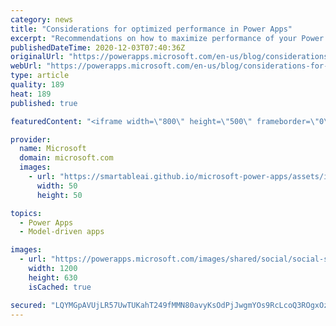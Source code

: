 ```yaml
---
category: news
title: "Considerations for optimized performance in Power Apps"
excerpt: "Recommendations on how to maximize performance of your Power Apps "
publishedDateTime: 2020-12-03T07:40:36Z
originalUrl: "https://powerapps.microsoft.com/en-us/blog/considerations-for-optimized-performance-in-power-apps/"
webUrl: "https://powerapps.microsoft.com/en-us/blog/considerations-for-optimized-performance-in-power-apps/"
type: article
quality: 189
heat: 189
published: true

featuredContent: "<iframe width=\"800\" height=\"500\" frameborder=\"0\" src=\"https://www.youtube.com/embed/jcKoqC9Vfmo\" allow=\"accelerometer; autoplay; encrypted-media; gyroscope; picture-in-picture\" allowfullscreen></iframe>"

provider:
  name: Microsoft
  domain: microsoft.com
  images:
    - url: "https://smartableai.github.io/microsoft-power-apps/assets/images/organizations/microsoft.com-50x50.jpg"
      width: 50
      height: 50

topics:
  - Power Apps
  - Model-driven apps

images:
  - url: "https://powerapps.microsoft.com/images/shared/social/social-share-post-ignite.png"
    width: 1200
    height: 630
    isCached: true

secured: "LQYMGpAVUjLR57UwTUKahT249fMMN80avyKsOdPjJwgmYOs9RcLcoQ3ROgxOzcqlPeNjj1KaHs8nHy6E+jSBS4p4mxnOoQ/XJr4G+q/rvWPazyC3MFRZYJjWklirFEmJ5skuT2qOxarxVBQjDwsd/nq64mF821ROZdbJwv363eug4u+IXQyC9A2VOnBNgA8uU45yTUKtu2EMdfpzQAVtluyeb89UunOkgf8YJJpsN6K+ngm4yQ7qhtekgzPqpA7PHbpuDnYcmfmC70o3+5pq4IQqkbnbXTIBdm5DjeZKVYH+83JNKvlX+b6UgkaLl3tqorc1Cy73SZDyIZxpbJs2X2M03Iw4jaMQvNMQp9xggnPo8k39720IXDjSiBgURzzpYkQEU1LPAdjtD/QkEI88uRZeFJXgoMQddOGYSjtQLxCWt9Zj8GmBp/pwBMUYjX+i6LWVy3Ey1W0ivcmqGfA64g==;zzmo42yJ2Cugu9fhpRi6JQ=="
---
```


